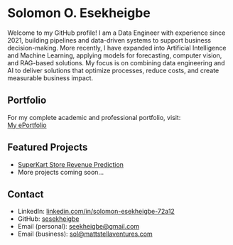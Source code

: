 # Solomon O. Esekheigbe

Welcome to my GitHub profile! I am a Data Engineer with experience since 2021, building pipelines and data-driven systems to support business decision-making. More recently, I have expanded into Artificial Intelligence and Machine Learning, applying models for forecasting, computer vision, and RAG-based solutions. My focus is on combining data engineering and AI to deliver solutions that optimize processes, reduce costs, and create measurable business impact.  

## Portfolio
For my complete academic and professional portfolio, visit:  
[My ePortfolio]([https://www.mygreatlearning.com/eportfolio/solomon-esekheigbe])

## Featured Projects
- [SuperKart Store Revenue Prediction](https://github.com/sesekheigbe/superkart-store-revenue-prediction)  
- More projects coming soon...

## Contact
- LinkedIn: [linkedin.com/in/solomon-esekheigbe-72a12](https://www.linkedin.com/in/solomon-esekheigbe-72a12)  
- GitHub: [sesekheigbe](https://github.com/sesekheigbe)  
- Email (personal): seekheigbe@gmail.com  
- Email (business): sol@mattstellaventures.com  
